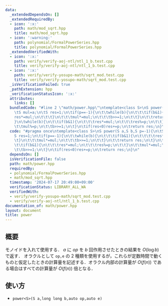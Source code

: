 ```yaml
---
data:
  _extendedDependsOn: []
  _extendedRequiredBy:
  - icon: ':x:'
    path: math/mod_sqrt.hpp
    title: math/mod_sqrt.hpp
  - icon: ':warning:'
    path: polynomial/FormalPowerSeries.hpp
    title: polynomial/FormalPowerSeries.hpp
  _extendedVerifiedWith:
  - icon: ':x:'
    path: verify/verify-aoj-ntl/ntl_1_b.test.cpp
    title: verify/verify-aoj-ntl/ntl_1_b.test.cpp
  - icon: ':x:'
    path: verify/verify-yosupo-math/sqrt_mod.test.cpp
    title: verify/verify-yosupo-math/sqrt_mod.test.cpp
  _isVerificationFailed: true
  _pathExtension: hpp
  _verificationStatusIcon: ':x:'
  attributes:
    links: []
  bundledCode: "#line 2 \"math/power.hpp\"\ntemplate<class S>\nS power(S a,S b,S p=-1){\n\
    \tS mul=a;\n\tS res=1;\n\tif(p==-1){\n\t\twhile(b){\n\t\t\tif(b&1){\n\t\t\t\t\
    res*=mul;\n\t\t\t}\n\t\t\tmul*=mul;\n\t\t\tb>>=1;\n\t\t}\n\t\treturn res;\n\t\
    }\n\twhile(b){\n\t\tif(b&1){\n\t\t\tres*=mul;\n\t\t\tres%=p;\n\t\t}\n\t\tmul*=mul;\n\
    \t\tmul%=p;\n\t\tb>>=1;\n\t}\n\tif(res<0)res+=p;\n\treturn res;\n}\n"
  code: "#pragma once\ntemplate<class S>\nS power(S a,S b,S p=-1){\n\tS mul=a;\n\t\
    S res=1;\n\tif(p==-1){\n\t\twhile(b){\n\t\t\tif(b&1){\n\t\t\t\tres*=mul;\n\t\t\
    \t}\n\t\t\tmul*=mul;\n\t\t\tb>>=1;\n\t\t}\n\t\treturn res;\n\t}\n\twhile(b){\n\
    \t\tif(b&1){\n\t\t\tres*=mul;\n\t\t\tres%=p;\n\t\t}\n\t\tmul*=mul;\n\t\tmul%=p;\n\
    \t\tb>>=1;\n\t}\n\tif(res<0)res+=p;\n\treturn res;\n}\n"
  dependsOn: []
  isVerificationFile: false
  path: math/power.hpp
  requiredBy:
  - polynomial/FormalPowerSeries.hpp
  - math/mod_sqrt.hpp
  timestamp: '2024-07-17 20:49:00+09:00'
  verificationStatus: LIBRARY_ALL_WA
  verifiedWith:
  - verify/verify-yosupo-math/sqrt_mod.test.cpp
  - verify/verify-aoj-ntl/ntl_1_b.test.cpp
documentation_of: math/power.hpp
layout: document
title: power
---
```


## 概要
モノイドを入れて使用する．
$a$ に $op$ を $b$ 回作用させたときの結果を $O(\log b)$ で返す．
オラクルとして `op,e` の $2$ 種類を使用するが，これらが定数時間で動くものと仮定したときの計算量を記述する．オラクル内部の計算量が $O(f(n))$ である場合はすべての計算量が $O(f(n))$ 倍となる．

## 使い方
- `power<S>(S a,long long b,auto op,auto e)`
